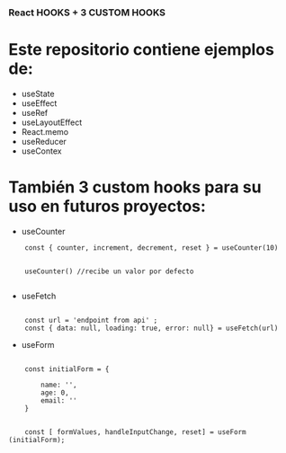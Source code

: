 ### React HOOKS + 3 CUSTOM HOOKS

#  Este repositorio contiene ejemplos de:

- useState
- useEffect
- useRef
- useLayoutEffect
- React.memo
- useReducer
- useContex

# También 3 custom hooks para su uso en futuros proyectos:

- useCounter

``` 
    const { counter, increment, decrement, reset } = useCounter(10)


    useCounter() //recibe un valor por defecto
    
```

- useFetch

``` 

    const url = 'endpoint from api' ;
    const { data: null, loading: true, error: null} = useFetch(url)

```

- useForm

```

    const initialForm = {

        name: '',
        age: 0,
        email: ''
    }


    const [ formValues, handleInputChange, reset] = useForm (initialForm);

```